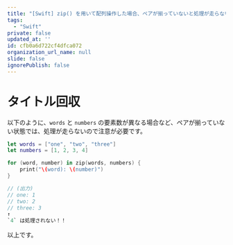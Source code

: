 ```yaml
---
title: "[Swift] zip() を用いて配列操作した場合、ペアが揃っていないと処理が走らない件"
tags:
  - "Swift"
private: false
updated_at: ''
id: cfb0a6d722cf4dfca072
organization_url_name: null
slide: false
ignorePublish: false
---
```


# タイトル回収

以下のように、`words` と `numbers` の要素数が異なる場合など、ペアが揃っていない状態では、処理が走らないので注意が必要です。

```swift
let words = ["one", "two", "three"]
let numbers = [1, 2, 3, 4]

for (word, number) in zip(words, numbers) {
    print("\(word): \(number)")
}

// (出力)
// one: 1
// two: 2
// three: 3
↑
`4` は処理されない！！
```

以上です。
